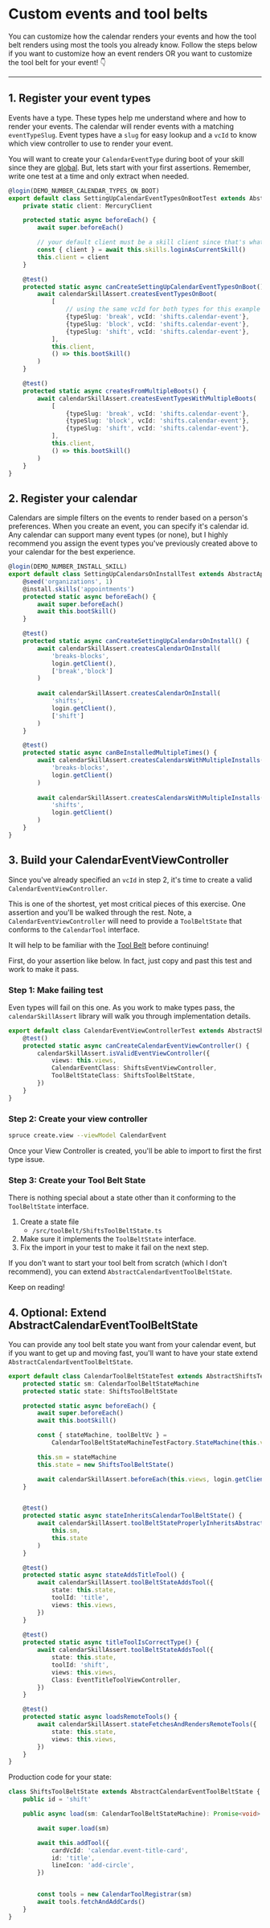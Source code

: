 # Custom events and tool belts

You can customize how the calendar renders your events and how the tool belt renders using most the tools you already know. Follow the steps below if you want to customize how an event renders OR you want to customize the tool belt for your event! 👇

---

## 1. Register your event types
Events have a type. These types help me understand where and how to render your events. The calendar will render events with a matching `eventTypeSlug`. Event types have a `slug` for easy lookup and a `vcId` to know which view controller to use to render your event.

You will want to create your `CalendarEventType` during boot of your skill since they are [global](/views/scope.md?id=what-does-scope-even-mean). But, lets start with your first assertions. Remember, write one test at a time and only extract when needed.

```ts
@login(DEMO_NUMBER_CALENDAR_TYPES_ON_BOOT)
export default class SettingUpCalendarEventTypesOnBootTest extends AbstractAppointmentTest {
	private static client: MercuryClient

	protected static async beforeEach() {
		await super.beforeEach()

        // your default client must be a skill client since that's what it will be on boot
		const { client } = await this.skills.loginAsCurrentSkill()
		this.client = client
	}

	@test()
	protected static async canCreateSettingUpCalendarEventTypesOnBoot() {
		await calendarSkillAssert.createsEventTypesOnBoot(
			[
				// using the same vcId for both types for this example
				{typeSlug: 'break', vcId: 'shifts.calendar-event'},
				{typeSlug: 'block', vcId: 'shifts.calendar-event'},
				{typeSlug: 'shift', vcId: 'shifts.calendar-event'},
			],
			this.client,
			() => this.bootSkill()
		)
	}

	@test()
	protected static async createsFromMultipleBoots() {
		await calendarSkillAssert.createsEventTypesWithMultipleBoots(
			[
				{typeSlug: 'break', vcId: 'shifts.calendar-event'},
				{typeSlug: 'block', vcId: 'shifts.calendar-event'},
				{typeSlug: 'shift', vcId: 'shifts.calendar-event'},
			],
			this.client,
			() => this.bootSkill()
		)
	}
}
```

## 2. Register your calendar

Calendars are simple filters on the events to render based on a person's preferences. When you create an event, you can specify it's calendar id. Any calendar can support many event types (or none), but I highly recommend you assign the event types you've previously created above to your calendar for the best experience.

```ts
@login(DEMO_NUMBER_INSTALL_SKILL)
export default class SettingUpCalendarsOnInstallTest extends AbstractAppointmentTest {
	@seed('organizations', 1)
	@install.skills('appointments')
	protected static async beforeEach() {
		await super.beforeEach()
		await this.bootSkill()
	}

	@test()
	protected static async canCreateSettingUpCalendarsOnInstall() {
		await calendarSkillAssert.createsCalendarOnInstall(
			'breaks-blocks',
			login.getClient(),
			['break','block']
		)
		
		await calendarSkillAssert.createsCalendarOnInstall(
			'shifts',
			login.getClient(),
			['shift']
		)
	}

	@test()
	protected static async canBeInstalledMultipleTimes() {
		await calendarSkillAssert.createsCalendarsWithMultipleInstalls(
			'breaks-blocks',
			login.getClient()
		)
		
		await calendarSkillAssert.createsCalendarsWithMultipleInstalls(
			'shifts',
			login.getClient()
		)
	}
}
```

## 3. Build your CalendarEventViewController

Since you've already specified an `vcId` in step 2, it's time to create a valid `CalendarEventViewController`.

This is one of the shortest, yet most critical pieces of this exercise. One assertion and you'll be walked through the rest. Note, a `CalendarEventViewController` will need to provide a `ToolBeltState` that conforms to the `CalendarTool` interface.

It will help to be familiar with the [Tool Belt](/toolBelt/index.md) before continuing!

First, do your assertion like below. In fact, just copy and past this test and work to make it pass.

### Step 1: Make failing test

Even types will fail on this one. As you work to make types pass, the `calendarSkillAssert` library will walk you through implementation details.

```ts
export default class CalendarEventViewControllerTest extends AbstractShiftsTest {
	@test()
	protected static async canCreateCalendarEventViewController() {
		calendarSkillAssert.isValidEventViewController({
			views: this.views,
			CalendarEventClass: ShiftsEventViewController,
			ToolBeltStateClass: ShiftsToolBeltState,
		})
	}
}
```

### Step 2: Create your view controller

```bash
spruce create.view --viewModel CalendarEvent
```

Once your View Controller is created, you'll be able to import to first the first type issue.

### Step 3: Create your Tool Belt State

There is nothing special about a state other than it conforming to the `ToolBeltState` interface. 

1. Create a state file
	* `/src/toolBelt/ShiftsToolBeltState.ts`
2. Make sure it implements the `ToolBeltState` interface.
3. Fix the import in your test to make it fail on the next step.

If you don't want to start your tool belt from scratch (which I don't recommend), you can extend `AbstractCalendarEventToolBeltState`. 

Keep on reading!

## 4. Optional: Extend AbstractCalendarEventToolBeltState

You can provide any tool belt state you want from your calendar event, but if you want to get up and moving fast, you'll want to have your state extend `AbstractCalendarEventToolBeltState`.

```ts
export default class CalendarToolBeltStateTest extends AbstractShiftsTest {
	protected static sm: CalendarToolBeltStateMachine
	protected static state: ShiftsToolBeltState

	protected static async beforeEach() {
		await super.beforeEach()
		await this.bootSkill()

		const { stateMachine, toolBeltVc } =
			CalendarToolBeltStateMachineTestFactory.StateMachine(this.views)

		this.sm = stateMachine
		this.state = new ShiftsToolBeltState()

		await calendarSkillAssert.beforeEach(this.views, login.getClient())
	}


	@test()
	protected static async stateInheritsCalendarToolBeltState() {
		await calendarSkillAssert.toolBeltStateProperlyInheritsAbstractToolBeltState(
			this.sm,
			this.state
		)
	}

	@test()
	protected static async stateAddsTitleTool() {
		await calendarSkillAssert.toolBeltStateAddsTool({
			state: this.state,
			toolId: 'title',
			views: this.views,
		})
	}
	
	@test()
	protected static async titleToolIsCorrectType() {
		await calendarSkillAssert.toolBeltStateAddsTool({
			state: this.state,
			toolId: 'shift',
			views: this.views,
			Class: EventTitleToolViewController,
		})
	}

	@test()
	protected static async loadsRemoteTools() {
		await calendarSkillAssert.stateFetchesAndRendersRemoteTools({
			state: this.state,
			views: this.views,
		})
	}
}
```

Production code for your state:

```ts
class ShiftsToolBeltState extends AbstractCalendarEventToolBeltState {
	public id = 'shift'

	public async load(sm: CalendarToolBeltStateMachine): Promise<void> {

		await super.load(sm)

		await this.addTool({
			cardVcId: 'calendar.event-title-card',
			id: 'title',
			lineIcon: 'add-circle',
		})


		const tools = new CalendarToolRegistrar(sm)
		await tools.fetchAndAddCards()
	}
}

```

